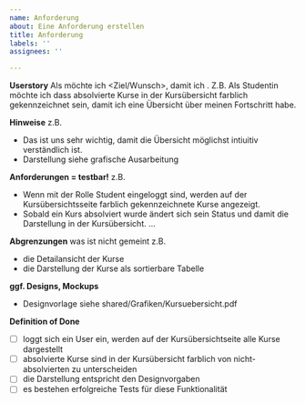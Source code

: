 ```yaml
---
name: Anforderung
about: Eine Anforderung erstellen
title: Anforderung
labels: ''
assignees: ''

---
```


**Userstory**
Als <Rolle> möchte ich <Ziel/Wunsch>, damit ich <Nutzen>.
Z.B. Als Studentin möchte ich dass absolvierte Kurse in der Kursübersicht farblich gekennzeichnet sein, damit ich eine Übersicht über meinen Fortschritt habe.

**Hinweise**
z.B.
- Das ist uns sehr wichtig, damit die Übersicht möglichst intiuitiv verständlich ist.
- Darstellung siehe grafische Ausarbeitung

**Anforderungen = testbar!**
z.B.
- Wenn mit der Rolle Student eingeloggt sind, werden auf der Kursübersichtsseite farblich gekennzeichnete Kurse angezeigt.
- Sobald ein Kurs absolviert wurde ändert sich sein Status und damit die Darstellung in der Kursübersicht.
...

**Abgrenzungen**
was ist nicht gemeint
z.B.
- die Detailansicht der Kurse
- die Darstellung der Kurse als sortierbare Tabelle

**ggf. Designs, Mockups**
- Designvorlage siehe shared/Grafiken/Kursuebersicht.pdf

**Definition of Done**
- [ ] loggt sich ein User ein, werden auf der Kursübersichtseite alle Kurse dargestellt
- [ ] absolvierte Kurse sind in der Kursübersicht farblich von nicht-absolvierten zu unterscheiden
- [ ] die Darstellung entspricht den Designvorgaben
- [ ] es bestehen erfolgreiche Tests für diese Funktionalität

